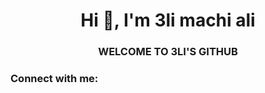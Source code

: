 <h1 align="center">Hi 👋, I'm 3li machi ali</h1>
<h3 align="center">WELCOME TO 3LI'S GITHUB</h3>

<h3 align="left">Connect with me:</h3>
<p align="left">
</p>
